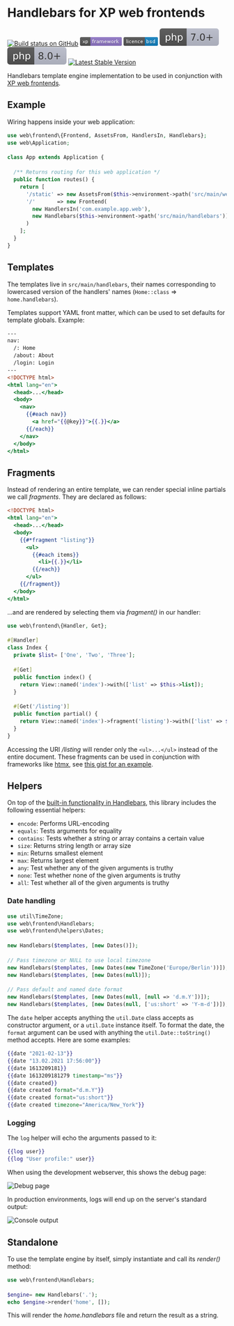 Handlebars for XP web frontends
===============================

[![Build status on GitHub](https://github.com/xp-forge/handlebars-templates/workflows/Tests/badge.svg)](https://github.com/xp-forge/handlebars-templates/actions)
[![XP Framework Module](https://raw.githubusercontent.com/xp-framework/web/master/static/xp-framework-badge.png)](https://github.com/xp-framework/core)
[![BSD Licence](https://raw.githubusercontent.com/xp-framework/web/master/static/licence-bsd.png)](https://github.com/xp-framework/core/blob/master/LICENCE.md)
[![Requires PHP 7.0+](https://raw.githubusercontent.com/xp-framework/web/master/static/php-7_0plus.svg)](http://php.net/)
[![Supports PHP 8.0+](https://raw.githubusercontent.com/xp-framework/web/master/static/php-8_0plus.svg)](http://php.net/)
[![Latest Stable Version](https://poser.pugx.org/xp-forge/handlebars-templates/version.png)](https://packagist.org/packages/xp-forge/handlebars-templates)

Handlebars template engine implementation to be used in conjunction with [XP web frontends](https://github.com/xp-forge/frontend).

Example
-------
Wiring happens inside your web application:

```php
use web\frontend\{Frontend, AssetsFrom, HandlersIn, Handlebars};
use web\Application;

class App extends Application {

  /** Returns routing for this web application */
  public function routes() {
    return [
      '/static' => new AssetsFrom($this->environment->path('src/main/webapp')),
      '/'       => new Frontend(
        new HandlersIn('com.example.app.web'),
        new Handlebars($this->environment->path('src/main/handlebars'))
      )
    ];
  }
}
```

Templates
---------
The templates live in `src/main/handlebars`, their names corresponding to lowercased version of the handlers' names (`Home::class` => `home.handlebars`).

Templates support YAML front matter, which can be used to set defaults for template globals. Example:

```handlebars
---
nav:
  /: Home
  /about: About
  /login: Login
---
<!DOCTYPE html>
<html lang="en">
  <head>...</head>
  <body>
    <nav>
      {{#each nav}}
        <a href="{{@key}}">{{.}}</a>
      {{/each}}
    </nav>
  </body>
</html>
```

Fragments
---------
Instead of rendering an entire template, we can render special inline partials we call *fragments*. They are declared as follows:

```handlebars
<!DOCTYPE html>
<html lang="en">
  <head>...</head>
  <body>
    {{#*fragment "listing"}}
      <ul>
        {{#each items}}
          <li>{{.}}</li>
        {{/each}}
      </ul>
    {{/fragment}}
  </body>
</html>
```

...and are rendered by selecting them via *fragment()* in our handler:

```php
use web\frontend\{Handler, Get};

#[Handler]
class Index {
  private $list= ['One', 'Two', 'Three'];

  #[Get]
  public function index() {
    return View::named('index')->with(['list' => $this->list]);
  }

  #[Get('/listing')]
  public function partial() {
    return View::named('index')->fragment('listing')->with(['list' => $this->list]);
  }
}
```

Accessing the URI */listing* will render only the `<ul>...</ul>` instead of the entire document. These fragments can be used in conjunction with frameworks like [htmx](https://htmx.org/), see [this gist for an example](https://gist.github.com/thekid/019b12627f129afe7bdaea4cc594b29a).

Helpers
-------
On top of the [built-in functionality in Handlebars](https://github.com/xp-forge/handlebars), this library includes the following essential helpers:

* `encode`: Performs URL-encoding 
* `equals`: Tests arguments for equality
* `contains`: Tests whether a string or array contains a certain value
* `size`: Returns string length or array size
* `min`: Returns smallest element
* `max`: Returns largest element
* `any`: Test whether any of the given arguments is truthy
* `none`: Test whether none of the given arguments is truthy
* `all`: Test whether all of the given arguments is truthy

### Date handling

```php
use util\TimeZone;
use web\frontend\Handlebars;
use web\frontend\helpers\Dates;

new Handlebars($templates, [new Dates()]);

// Pass timezone or NULL to use local timezone
new Handlebars($templates, [new Dates(new TimeZone('Europe/Berlin'))]);
new Handlebars($templates, [new Dates(null)]);

// Pass default and named date format
new Handlebars($templates, [new Dates(null, [null => 'd.m.Y'])]);
new Handlebars($templates, [new Dates(null, ['us:short' => 'Y-m-d'])]);
```

The `date` helper accepts anything the `util.Date` class accepts as constructor argument, or a `util.Date` instance itself. To format the date, the `format` argument can be used with anything the `util.Date::toString()` method accepts. Here are some examples:

```handlebars
{{date "2021-02-13"}}
{{date "13.02.2021 17:56:00"}}
{{date 1613209181}}
{{date 1613209181279 timestamp="ms"}}
{{date created}}
{{date created format="d.m.Y"}}
{{date created format="us:short"}}
{{date created timezone="America/New_York"}}
```

### Logging

The `log` helper will echo the arguments passed to it:

```handlebars
{{log user}}
{{log "User profile:" user}}
```

When using the development webserver, this shows the debug page:

![Debug page](https://user-images.githubusercontent.com/696742/107873960-89cdc800-6eb6-11eb-954b-8b00324cce74.png)

In production environments, logs will end up on the server's standard output:

![Console output](https://user-images.githubusercontent.com/696742/107874105-838c1b80-6eb7-11eb-8c7e-ee257ef1d92d.png)


Standalone
----------
To use the template engine by itself, simply instantiate and call its *render()* method:

```php
use web\frontend\Handlebars;

$engine= new Handlebars('.');
echo $engine->render('home', []);
```

This will render the *home.handlebars* file and return the result as a string.